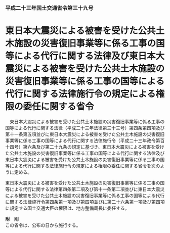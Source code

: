 ### 平成二十三年国土交通省令第三十九号  
# 東日本大震災による被害を受けた公共土木施設の災害復旧事業等に係る工事の国等による代行に関する法律及び東日本大震災による被害を受けた公共土木施設の災害復旧事業等に係る工事の国等による代行に関する法律施行令の規定による権限の委任に関する省令  
　東日本大震災による被害を受けた公共土木施設の災害復旧事業等に係る工事の国等による代行に関する法律（平成二十三年法律第三十三号）第四条第四項及び第十一条第五項並びに東日本大震災による被害を受けた公共土木施設の災害復旧事業等に係る工事の国等による代行に関する法律施行令（平成二十三年政令第百十四号）第六条及び第二十九条の規定に基づき、東日本大震災による被害を受けた公共土木施設の災害復旧事業等に係る工事の国等による代行に関する法律及び東日本大震災による被害を受けた公共土木施設の災害復旧事業等に係る工事の国等による代行に関する法律施行令の規定による権限の委任に関する省令を次のように定める。  
  
東日本大震災による被害を受けた公共土木施設の災害復旧事業等に係る工事の国等による代行に関する法律第四条第二項及び第十一条第二項並びに東日本大震災による被害を受けた公共土木施設の災害復旧事業等に係る工事の国等による代行に関する法律施行令第四条第一項及び第四項並びに第二十六条第一項及び第四項に規定する国土交通大臣の権限は、地方整備局長に委任する。  
  
**附　則**  
この省令は、公布の日から施行する。  
  

